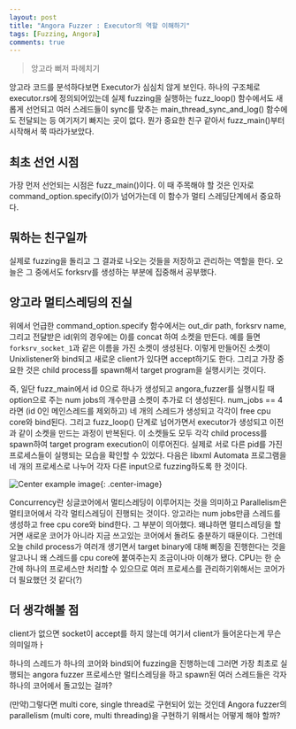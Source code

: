 ```yaml
---
layout: post
title: "Angora Fuzzer : Executor의 역할 이해하기"
tags: [Fuzzing, Angora]
comments: true
---
```


> 앙고라 뻐저 파헤치기  

앙고라 코드를 분석하다보면 Executor가 심심치 않게 보인다. 하나의 구조체로 executor.rs에 정의되어있는데 실제 fuzzing을 실행하는 fuzz_loop() 함수에서도 새롭게 선언되고 여러 스레드들이 sync를 맞추는 main_thread_sync_and_log() 함수에도 전달되는 등 여기저기 빠지는 곳이 없다. 뭔가 중요한 친구 같아서 fuzz_main()부터 시작해서 쭉 따라가보았다.  

## 최초 선언 시점  
가장 먼저 선언되는 시점은 fuzz_main()이다. 이 때 주목해야 할 것은 인자로 command_option.specify(0)가 넘어가는데 이 함수가 멀티 스레딩단계에서 중요하다.

## 뭐하는 친구일까  
실제로 fuzzing을 돌리고 그 결과로 나오는 것들을 저장하고 관리하는 역할을 한다. 오늘은 그 중에서도 forksrv를 생성하는 부분에 집중해서 공부했다.

## 앙고라 멀티스레딩의 진실  
위에서 언급한 command_option.specify 함수에서는 out_dir path, forksrv name, 그리고 전달받은 id(위의 경우에는 0)를 concat 하여 소켓을 만든다. 예를 들면 `forksrv_socket_1`과 같은 이름을 가진 소켓이 생성된다. 이렇게 만들어진 소켓이 Unixlistener와 bind되고 새로운 client가 있다면 accept하기도 한다. 그리고 가장 중요한 것은 child process를 spawn해서 target program을 실행시키는 것이다.  

즉, 일단 fuzz_main에서 id 0으로 하나가 생성되고 angora_fuzzer를 실행시킬 때 option으로 주는 num jobs의 개수만큼 소켓이 추가로 더 생성된다. num_jobs == 4라면 (id 0인 메인스레드를 제외하고) 네 개의 스레드가 생성되고 각각이 free cpu core와 bind된다. 그리고 fuzz_loop() 단계로 넘어가면서 executor가 생성되고 이전과 같이 소켓을 만드는 과정이 반복된다. 이 소켓들도 모두 각각 child process를 spawn하여 target program execution이 이루어진다. 실제로 서로 다른 pid를 가진 프로세스들이 실행되는 모습을 확인할 수 있었다. 다음은 libxml Automata 프로그램을 네 개의 프로세스로 나누어 각자 다른 input으로 fuzzing하도록 한 것이다.  

![Center example image](https://user-images.githubusercontent.com/35067611/74587593-17729f80-5038-11ea-9629-2dd573940007.png "Center"){: .center-image}  

Concurrency란 싱글코어에서 멀티스레딩이 이루어지는 것을 의미하고 Parallelism은 멀티코어에서 각각 멀티스레딩이 진행되는 것이다. 앙고라는 num jobs만큼 스레드를 생성하고 free cpu core와 bind한다. 그 부분이 의아했다. 왜냐하면 멀티스레딩을 할거면 새로운 코어가 아니라 지금 쓰고있는 코어에서 돌려도 충분하기 때문이다. 그런데 오늘 child process가 여러개 생기면서 target binary에 대해 뻐징을 진행한다는 것을 알고나니 왜 스레드를 cpu core에 붙여주는지 조금이나마 이해가 됐다. CPU는 한 순간에 하나의 프로세스만 처리할 수 있으므로 여러 프로세스를 관리하기위해서는 코어가 더 필요했던 것 같다(?)  

## 더 생각해볼 점  
client가 없으면 socket이 accept를 하지 않는데 여기서 client가 들어온다는게 무슨 의미일까ㅏ  

하나의 스레드가 하나의 코어와 bind되어 fuzzing을 진행하는데 그러면 가장 최초로 실행되는 angora fuzzer 프로세스만 멀티스레딩을 하고 spawn된 여러 스레드들은 각자 하나의 코어에서 돌고있는 걸까?  

(만약)그렇다면 multi core, single thread로 구현되어 있는 것인데 Angora fuzzer의 parallelism (multi core, multi threading)을 구현하기 위해서는 어떻게 해야 할까?  